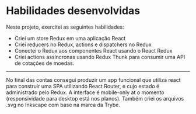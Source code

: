 # Habilidades desenvolvidas
Neste projeto, exercitei as seguintes habilidades:

  * Criei um store Redux em uma aplicação React
  * Criei reducers no Redux, actions e dispatchers no Redux
  * Conectei o Redux aos componentes React usando o React Redux
  * Criei actions assíncronas usando Redux Thunk para  consumir uma API de cotações de moedas.

---

No final das contas consegui produzir um app funcional que utiliza react para construir uma SPA utilizando React Router, e cujo estado é administrado pelo Redux. A interface é mobile-only at o momento (responsividade para desktop está nos planos). Também criei os arquivos .svg no Inkscape com base na marca da Trybe.
